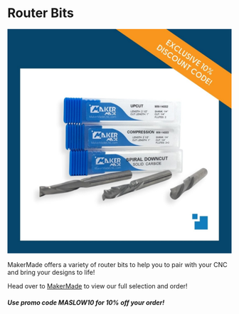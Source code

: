 # Router Bits

![A picture of router bits](https://github.com/MaslowCommunityGarden/60-and-90-degree-V-Groove-Bit/blob/master/Router_Bits.jpg)

MakerMade offers a variety of router bits to help you to pair with your CNC and bring your designs to life!

Head over to [MakerMade](https://makermade.com/collections/all/category_cnc-router-bit?) to view our full selection and order!

#### ***Use promo code MASLOW10 for 10% off your order!***
